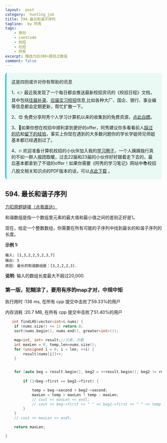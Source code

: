 ```yaml
---
layout:  post
category:  hunting_job
title: 594.最长和谐子序列
tagline:  by 阿秀
tags:
    - 原创
    - LeetCode
    - 校招
    - 社招
    - 阿秀
excerpt: 精选力扣300+题目之数组
comment: false
---
```




<div style="border-color: #24C6DC;
            background-color: #e9f9f3;         
            margin: 1rem 0;
        padding: .25rem 1rem;
        border-left-width: .3rem;
        border-left-style: solid;
        border-radius: .5rem;
        color: inherit;">
  <p>这是四则或许对你有帮助的讯息</p>
  <p>1、👉 最近我发现了一个每日都会推送最新校招资讯的《校招日程》文档，其中包括<a style="text-decoration: underline" href="https://flowus.cn/share/ee50d5eb-3cd5-4f74-880e-95b215dd4ff2" target="_blank">往届补录</a>、<a href="https://flowus.cn/share/5f327c98-1e31-46c8-b86b-5ac6105e021f" target="_blank">应届实习校招</a>信息,比如各种大厂、国企、银行、事业编等信息都会定期更新，帮忙扩散一下。</p>  
  <p>2、😍
    免费分享阿秀个人学习计算机以来的收集到的免费资源，<a style="text-decoration: underline" href="/notes/07-resources/01-free/01-introduce.html" target="_blank">点此白嫖</a>。
  </p>
  <p>3、🚀如果你想在校招中顺利拿到更好的offer，阿秀建议你多看看前人<a style="text-decoration: underline" href="https://www.yuque.com/tuobaaxiu/httmmc/npg1k81zeq4wfpyz" target="_blank">踩过的坑</a>和<a style="text-decoration: underline"  target="_blank" href="https://www.yuque.com/tuobaaxiu/httmmc/gge9ppd0mbu2d3dp">留下的经验</a>，事实上你现在遇到的大多数问题你的学长学姐师兄师姐基本都已经遇到过了。
  </p>
  <p>4、🔥 欢迎准备计算机校招的小伙伴加入我的<a  style="text-decoration: underline" href="https://www.yuque.com/tuobaaxiu/httmmc/xg0otqvc17wfx4u9" target="_blank">学习圈子</a>，一个人踽踽独行真的不如一群人报团取暖，过去22届和23届的小伙伴好好跟着走下去的，最后基本都拿到了不错的offer！如果你需要《阿秀的学习笔记》网站中📚︎校招八股文相关知识点的PDF版本的话，可以<a style="text-decoration: underline" href="/notes/08-other/02-question.html#_5、如何下载阿秀的学习笔记内容pdf版本" target="_blank">点此下载</a> 。</p>   </div>


## 594. 最长和谐子序列

[力扣原题链接（点我直达）](https://leetcode-cn.com/problems/longest-harmonious-subsequence/)

和谐数组是指一个数组里元素的最大值和最小值之间的差别正好是1。

现在，给定一个整数数组，你需要在所有可能的子序列中找到最长的和谐子序列的长度。

**示例 1:**

```
输入: [1,3,2,2,5,2,3,7]
输出: 5
原因: 最长的和谐数组是：[3,2,2,2,3].
```

**说明:** 输入的数组长度最大不超过20,000.



### 第一版，犯糊涂了，要用有序的map才对，中规中矩



执行用时 :136 ms, 在所有 cpp 提交中击败了59.33%的用户

内存消耗 :20.7 MB, 在所有 cpp 提交中击败了51.40%的用户



```c++
   int findLHS(vector<int>& nums) {
	if (nums.size() <= 1) return 0;
	sort(nums.begin(), nums.end(), greater<int>());

	map<int, int> result;//元素，次数
	int maxLen = 0, temp,len=nums.size();
	for (unsigned i = 0; i < len; ++i) {
		result[nums[i]]++;
	}


	for (auto beg = result.begin(), beg2 = ++result.begin(); beg2 != result.end() && beg != result.end();++beg,++beg2 ) {
		
		if (1+beg->first == beg2->first) {

			temp = beg->second + beg2->second;
			maxLen = temp > maxLen ? temp : maxLen;
			// cout << maxLen << endl;
			// cout << beg->first << " " << beg2->first << " " << temp << endl;
		}
	}
	// cout << maxLen << endl;

	return maxLen;

}
```

<p id="两个列表的最小索引总和"></p>

